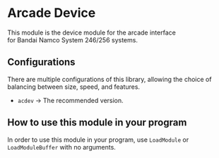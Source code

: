 # Arcade Device

This module is the device module for the arcade interface \
for Bandai Namco System 246/256 systems.  

## Configurations

There are multiple configurations of this library, allowing the choice of
balancing between size, speed, and features.

*   `acdev` -> The recommended version.

## How to use this module in your program

In order to use this module in your program, use `LoadModule` or \
`LoadModuleBuffer` with no arguments.
